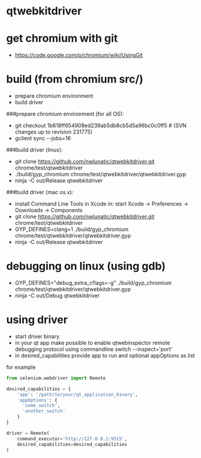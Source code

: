 qtwebkitdriver
==============

# get chromium with git

+ https://code.google.com/p/chromium/wiki/UsingGit

# build (from chromium src/)

+ prepare chromium environment
+ build driver

###prepare chromium environment (for all OS):

+ git checkout 1b618ff654908ed239ab5db8cb5d5a96bc0c0ff5 # (SVN changes up to revision 231775)
+ gclient sync --jobs=16

###build driver (linux):

+ git clone https://github.com/nwlunatic/qtwebkitdriver.git chrome/test/qtwebkitdriver
+ ./build/gyp_chromium chrome/test/qtwebkitdriver/qtwebkitdriver.gyp
+ ninja -C out/Release qtwebkitdriver

###build driver (mac os x):

+ install Command Line Tools in Xcode in: start Xcode -> Preferences -> Downloads -> Components 
+ git clone https://github.com/nwlunatic/qtwebkitdriver.git chrome/test/qtwebkitdriver
+ GYP_DEFINES=clang=1 ./build/gyp_chromium chrome/test/qtwebkitdriver/qtwebkitdriver.gyp
+ ninja -C out/Release qtwebkitdriver

# debugging on linux (using gdb)

+ GYP_DEFINES="debug_extra_cflags=-g" ./build/gyp_chromium chrome/test/qtwebkitdriver/qtwebkitdriver.gyp
+ ninja -C out/Debug qtwebkitdriver

# using driver

+ start driver binary
+ in your qt app make possible to enable qtwebinspector remote debugging protocol using commandline switch --inspect='port'
+ in desired_capabilities provide app to run and optional appOptions as list

for example
```python
from selenium.webdriver import Remote

desired_capabilities = {
	'app': '/path/to/your/qt_application_binary',
	'appOptions': {
	  'some_switch',
	  'another_switch'
	}
}

driver = Remote(
    command_executor='http://127.0.0.1:9515',
    desired_capabilities=desired_capabilities
)
```
